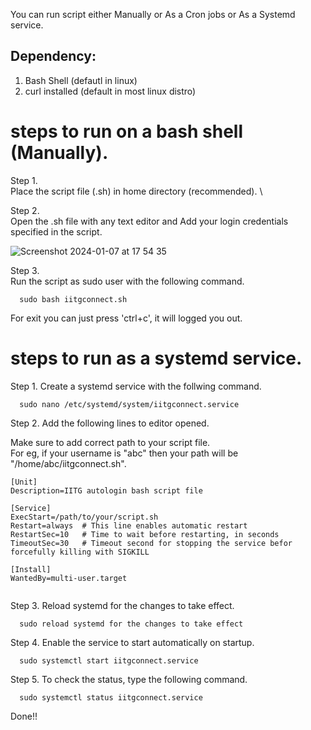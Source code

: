 You can run script either Manually or As a Cron jobs or As a Systemd service. 

## Dependency:
  1. Bash Shell (defautl in linux)
  2. curl installed (default in most linux distro) 

# steps to run on a bash shell (Manually).
Step 1. \
  Place the script file (.sh) in home directory (recommended). \

Step 2. \
  Open the .sh file with any text editor and Add your login credentials specified in the script.
  
  
  ![Screenshot 2024-01-07 at 17 54 35](https://github.com/ranjankuldeep/iitg_connect_bash_script/assets/95350799/053c2859-d323-452c-acbd-ffc0bf458e14)


Step 3. \
Run the script as sudo user with the following command. 
```
  sudo bash iitgconnect.sh
```
For exit you can just press 'ctrl+c', it will logged you out. 

# steps to run as a systemd service.

Step 1.
  Create a systemd service with the follwing command.
  ```
    sudo nano /etc/systemd/system/iitgconnect.service
  ```
Step 2.
  Add the following lines to editor opened. 
  
  Make sure to add correct path to your script file. \
  For eg, if your username is "abc" then your path will be "/home/abc/iitgconnect.sh". 
  ```
[Unit]
Description=IITG autologin bash script file

[Service]
ExecStart=/path/to/your/script.sh 
Restart=always  # This line enables automatic restart
RestartSec=10   # Time to wait before restarting, in seconds
TimeoutSec=30   # Timeout second for stopping the service befor forcefully killing with SIGKILL

[Install]
WantedBy=multi-user.target
    
```
Step 3.
  Reload systemd for the changes to take effect.
  ```
    sudo reload systemd for the changes to take effect
  ```
Step 4.
  Enable the service to start automatically on startup.
  ```
    sudo systemctl start iitgconnect.service
  ```
Step 5.
  To check the status, type the following command.
  ```
    sudo systemctl status iitgconnect.service
  ```
Done!!
